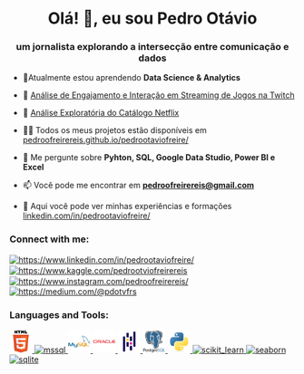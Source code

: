 <h1 align="center">Olá! 👋, eu sou Pedro Otávio</h1>
<h3 align="center">um jornalista explorando a intersecção entre comunicação e dados</h3>

- 🌱Atualmente estou aprendendo **Data Science & Analytics**

- 👯 [Análise de Engajamento e Interação em Streaming de Jogos na Twitch](https://medium.com/@pdotvfrs/an%C3%A1lise-de-engajamento-e-intera%C3%A7%C3%A3o-em-streaming-de-jogos-na-twitch-f85fc422746e)

- 🤝 [Análise Exploratória do Catálogo Netflix](https://www.kaggle.com/code/pedrootviofreirereis/an-lise-explorat-ria-do-cat-logo-netflix?scriptVersionId=138403722)

- 👨‍💻 Todos os meus projetos estão disponíveis em [pedroofreirereis.github.io/pedrootaviofreire/](pedroofreirereis.github.io/pedrootaviofreire/)

- 💬 Me pergunte sobre **Pyhton, SQL, Google Data Studio, Power BI e Excel**

- 📫 Você pode me encontrar em **pedroofreirereis@gmail.com**

- 📄 Aqui você pode ver minhas experiências e formações [linkedin.com/in/pedrootaviofreire/](linkedin.com/in/pedrootaviofreire/)

<h3 align="left">Connect with me:</h3>
<p align="left">
<a href="https://linkedin.com/in/https://www.linkedin.com/in/pedrootaviofreire/" target="blank"><img align="center" src="https://raw.githubusercontent.com/rahuldkjain/github-profile-readme-generator/master/src/images/icons/Social/linked-in-alt.svg" alt="https://www.linkedin.com/in/pedrootaviofreire/" height="30" width="40" /></a>
<a href="https://kaggle.com/https://www.kaggle.com/pedrootviofreirereis" target="blank"><img align="center" src="https://raw.githubusercontent.com/rahuldkjain/github-profile-readme-generator/master/src/images/icons/Social/kaggle.svg" alt="https://www.kaggle.com/pedrootviofreirereis" height="30" width="40" /></a>
<a href="https://instagram.com/https://www.instagram.com/pedroofreirereis/" target="blank"><img align="center" src="https://raw.githubusercontent.com/rahuldkjain/github-profile-readme-generator/master/src/images/icons/Social/instagram.svg" alt="https://www.instagram.com/pedroofreirereis/" height="30" width="40" /></a>
<a href="https://medium.com/https://medium.com/@pdotvfrs" target="blank"><img align="center" src="https://raw.githubusercontent.com/rahuldkjain/github-profile-readme-generator/master/src/images/icons/Social/medium.svg" alt="https://medium.com/@pdotvfrs" height="30" width="40" /></a>
</p>

<h3 align="left">Languages and Tools:</h3>
<p align="left"> <a href="https://www.w3.org/html/" target="_blank" rel="noreferrer"> <img src="https://raw.githubusercontent.com/devicons/devicon/master/icons/html5/html5-original-wordmark.svg" alt="html5" width="40" height="40"/> </a> <a href="https://www.microsoft.com/en-us/sql-server" target="_blank" rel="noreferrer"> <img src="https://www.svgrepo.com/show/303229/microsoft-sql-server-logo.svg" alt="mssql" width="40" height="40"/> </a> <a href="https://www.mysql.com/" target="_blank" rel="noreferrer"> <img src="https://raw.githubusercontent.com/devicons/devicon/master/icons/mysql/mysql-original-wordmark.svg" alt="mysql" width="40" height="40"/> </a> <a href="https://www.oracle.com/" target="_blank" rel="noreferrer"> <img src="https://raw.githubusercontent.com/devicons/devicon/master/icons/oracle/oracle-original.svg" alt="oracle" width="40" height="40"/> </a> <a href="https://pandas.pydata.org/" target="_blank" rel="noreferrer"> <img src="https://raw.githubusercontent.com/devicons/devicon/2ae2a900d2f041da66e950e4d48052658d850630/icons/pandas/pandas-original.svg" alt="pandas" width="40" height="40"/> </a> <a href="https://www.postgresql.org" target="_blank" rel="noreferrer"> <img src="https://raw.githubusercontent.com/devicons/devicon/master/icons/postgresql/postgresql-original-wordmark.svg" alt="postgresql" width="40" height="40"/> </a> <a href="https://www.python.org" target="_blank" rel="noreferrer"> <img src="https://raw.githubusercontent.com/devicons/devicon/master/icons/python/python-original.svg" alt="python" width="40" height="40"/> </a> <a href="https://scikit-learn.org/" target="_blank" rel="noreferrer"> <img src="https://upload.wikimedia.org/wikipedia/commons/0/05/Scikit_learn_logo_small.svg" alt="scikit_learn" width="40" height="40"/> </a> <a href="https://seaborn.pydata.org/" target="_blank" rel="noreferrer"> <img src="https://seaborn.pydata.org/_images/logo-mark-lightbg.svg" alt="seaborn" width="40" height="40"/> </a> <a href="https://www.sqlite.org/" target="_blank" rel="noreferrer"> <img src="https://www.vectorlogo.zone/logos/sqlite/sqlite-icon.svg" alt="sqlite" width="40" height="40"/> </a> </p>
